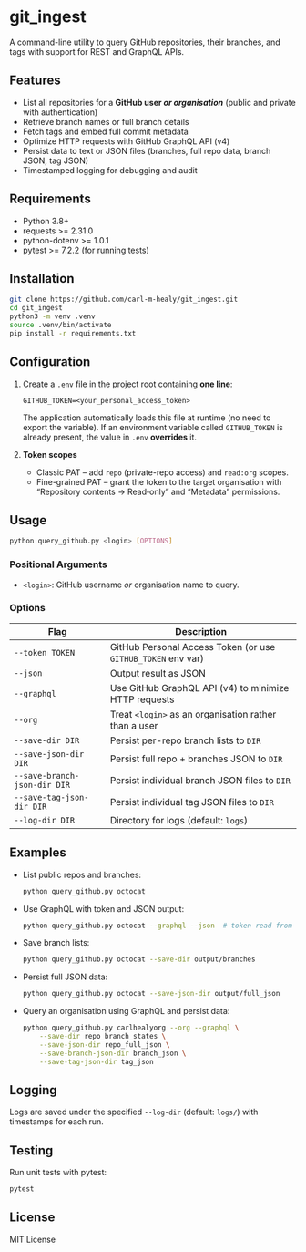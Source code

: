 # git_ingest

A command-line utility to query GitHub repositories, their branches, and tags with support for REST and GraphQL APIs.

## Features

- List all repositories for a **GitHub user _or organisation_** (public and private with authentication)
- Retrieve branch names or full branch details
- Fetch tags and embed full commit metadata
- Optimize HTTP requests with GitHub GraphQL API (v4)
- Persist data to text or JSON files (branches, full repo data, branch JSON, tag JSON)
- Timestamped logging for debugging and audit

## Requirements

- Python 3.8+
- requests >= 2.31.0
- python-dotenv >= 1.0.1
- pytest >= 7.2.2 (for running tests)

## Installation

```bash
git clone https://github.com/carl-m-healy/git_ingest.git
cd git_ingest
python3 -m venv .venv
source .venv/bin/activate
pip install -r requirements.txt
```

## Configuration

1. Create a `.env` file in the project root containing **one line**:
   ```
   GITHUB_TOKEN=<your_personal_access_token>
   ```
   The application automatically loads this file at runtime (no need to export
   the variable). If an environment variable called `GITHUB_TOKEN` is already
   present, the value in `.env` **overrides** it.

2. **Token scopes**
   * Classic PAT – add `repo` (private-repo access) and `read:org` scopes.
   * Fine-grained PAT – grant the token to the target organisation with
     “Repository contents → Read‐only” and “Metadata” permissions.

## Usage

```bash
python query_github.py <login> [OPTIONS]
```

### Positional Arguments

- `<login>`: GitHub username _or_ organisation name to query.

### Options

| Flag                         | Description                                                         |
|------------------------------|---------------------------------------------------------------------|
| `--token TOKEN`              | GitHub Personal Access Token (or use `GITHUB_TOKEN` env var)        |
| `--json`                     | Output result as JSON                                               |
| `--graphql`                  | Use GitHub GraphQL API (v4) to minimize HTTP requests               |
| `--org`                     | Treat `<login>` as an organisation rather than a user               |
| `--save-dir DIR`             | Persist per-repo branch lists to `DIR`                             |
| `--save-json-dir DIR`        | Persist full repo + branches JSON to `DIR`                         |
| `--save-branch-json-dir DIR` | Persist individual branch JSON files to `DIR`                      |
| `--save-tag-json-dir DIR`    | Persist individual tag JSON files to `DIR`                         |
| `--log-dir DIR`              | Directory for logs (default: `logs`)                               |

## Examples

- List public repos and branches:
  ```bash
  python query_github.py octocat
  ```

- Use GraphQL with token and JSON output:
  ```bash
  python query_github.py octocat --graphql --json  # token read from .env
  ```

- Save branch lists:
  ```bash
  python query_github.py octocat --save-dir output/branches
  ```

- Persist full JSON data:
  ```bash
  python query_github.py octocat --save-json-dir output/full_json
  ```

- Query an organisation using GraphQL and persist data:
  ```bash
  python query_github.py carlhealyorg --org --graphql \
      --save-dir repo_branch_states \
      --save-json-dir repo_full_json \
      --save-branch-json-dir branch_json \
      --save-tag-json-dir tag_json
  ```

## Logging

Logs are saved under the specified `--log-dir` (default: `logs/`) with timestamps for each run.

## Testing

Run unit tests with pytest:

```bash
pytest
```

## License

MIT License

